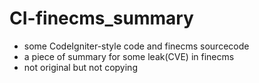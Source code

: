 # CI-finecms_summary
- some CodeIgniter-style code and finecms sourcecode
- a piece of summary for some leak(CVE) in finecms
- not original but not copying
